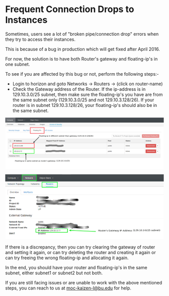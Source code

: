 # Frequent Connection Drops to Instances

Sometimes, users see a lot of "broken pipe/connection drop" errors when they try to access their instances.

This is because of a bug in production which will get fixed after April 2016.

For now, the solution is to have both Router's gateway and floating-ip's in one subnet.

To see if you are affected by this bug or not, perform the following steps:-
* Login to horizon and goto Networks -> Routers -> (click on router-name)
* Check the Gateway address of the Router. If the ip-address is in 129.10.3.0/25 subnet, then make sure the floating-ip's you have are from the same subnet only (129.10.3.0/25 and not 129.10.3.128/26). If your router is in subnet 129.10.3.128/26, your floating-ip's should also be in the same subnet.

![](../_static/img/floatingips.png)

![](../_static/img/router.png)

If there is a discrepancy, then you can try clearing the gateway of router and setting it again, or can try deleting the router and creating it again or can try freeing the wrong floating-ip and allocating it again.

In the end, you should have your router and floating-ip's in the same subnet, either subnet1 or subnet2 but not both.

If you are still facing issues or are unable to work with the above mentioned steps, you can reach to us at moc-kaizen-l@bu.edu for help.

